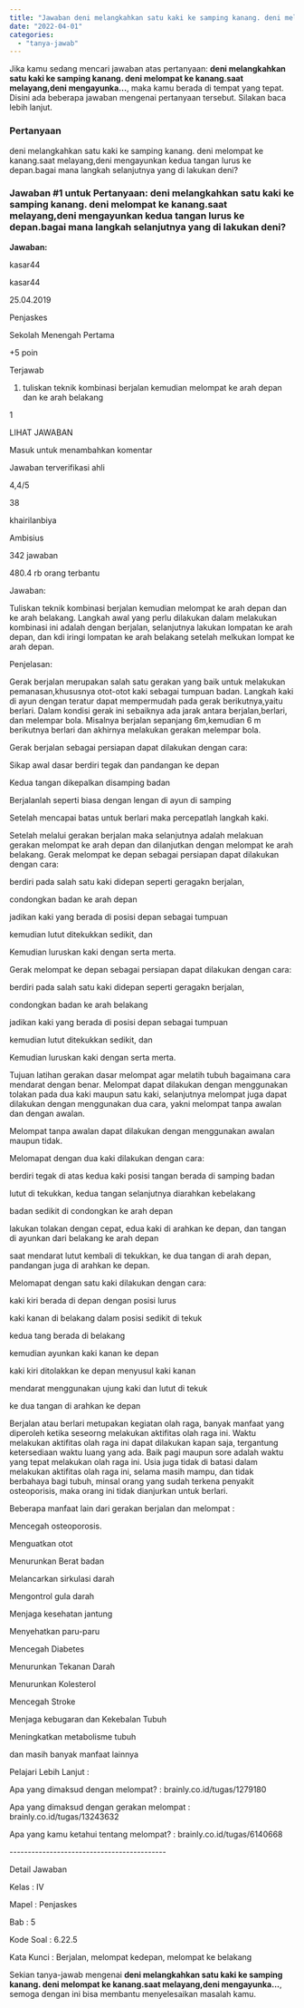 ```yaml
---
title: "Jawaban deni melangkahkan satu kaki ke samping kanang. deni melompat ke kanang.saat melayang,deni mengayunka..."
date: "2022-04-01"
categories: 
  - "tanya-jawab"
---
```


Jika kamu sedang mencari jawaban atas pertanyaan: **deni melangkahkan satu kaki ke samping kanang. deni melompat ke kanang.saat melayang,deni mengayunka...**, maka kamu berada di tempat yang tepat. Disini ada beberapa jawaban mengenai pertanyaan tersebut. Silakan baca lebih lanjut.

### Pertanyaan

deni melangkahkan satu kaki ke samping kanang. deni melompat ke kanang.saat melayang,deni mengayunkan kedua tangan lurus ke depan.bagai mana langkah selanjutnya yang di lakukan deni?​

### Jawaban #1 untuk Pertanyaan: deni melangkahkan satu kaki ke samping kanang. deni melompat ke kanang.saat melayang,deni mengayunkan kedua tangan lurus ke depan.bagai mana langkah selanjutnya yang di lakukan deni?​

**Jawaban:**

kasar44

kasar44

25.04.2019

Penjaskes

Sekolah Menengah Pertama

+5 poin

Terjawab

1) tuliskan teknik kombinasi berjalan kemudian melompat ke arah depan dan ke arah belakang

1

LIHAT JAWABAN

Masuk untuk menambahkan komentar

Jawaban terverifikasi ahli

4,4/5

38

khairilanbiya

Ambisius

342 jawaban

480.4 rb orang terbantu

Jawaban:

Tuliskan teknik kombinasi berjalan kemudian melompat ke arah depan dan ke arah belakang. Langkah awal yang perlu dilakukan dalam melakukan kombinasi ini adalah dengan berjalan, selanjutnya lakukan lompatan ke arah depan, dan kdi iringi lompatan ke arah belakang setelah melkukan lompat ke arah depan.

Penjelasan:

Gerak berjalan merupakan salah satu gerakan yang baik untuk melakukan pemanasan,khususnya otot-otot kaki sebagai tumpuan badan. Langkah kaki di ayun dengan teratur dapat mempermudah pada gerak berikutnya,yaitu berlari. Dalam kondisi gerak ini sebaiknya ada jarak antara berjalan,berlari, dan melempar bola. Misalnya berjalan sepanjang 6m,kemudian 6 m berikutnya berlari dan akhirnya melakukan gerakan melempar bola.

Gerak berjalan sebagai persiapan dapat dilakukan dengan cara:

Sikap awal dasar berdiri tegak dan pandangan ke depan

Kedua tangan dikepalkan disamping badan

Berjalanlah seperti biasa dengan lengan di ayun di samping

Setelah mencapai batas untuk berlari maka percepatlah langkah kaki.

Setelah melalui gerakan berjalan maka selanjutnya adalah melakuan gerakan melompat ke arah depan dan dilanjutkan dengan melompat ke arah belakang. Gerak melompat ke depan sebagai persiapan dapat dilakukan dengan cara:

berdiri pada salah satu kaki didepan seperti geragakn berjalan,

condongkan badan ke arah depan

jadikan kaki yang berada di posisi depan sebagai tumpuan

kemudian lutut ditekukkan sedikit, dan

Kemudian luruskan kaki dengan serta merta.

Gerak melompat ke depan sebagai persiapan dapat dilakukan dengan cara:

berdiri pada salah satu kaki didepan seperti geragakn berjalan,

condongkan badan ke arah belakang

jadikan kaki yang berada di posisi depan sebagai tumpuan

kemudian lutut ditekukkan sedikit, dan

Kemudian luruskan kaki dengan serta merta.

Tujuan latihan gerakan dasar melompat agar melatih tubuh bagaimana cara mendarat dengan benar. Melompat dapat dilakukan dengan menggunakan tolakan pada dua kaki maupun satu kaki, selanjutnya melompat juga dapat dilakukan dengan menggunakan dua cara, yakni melompat tanpa awalan dan dengan awalan.

Melompat tanpa awalan dapat dilakukan dengan menggunakan awalan maupun tidak.

Melomapat dengan dua kaki dilakukan dengan cara:

berdiri tegak di atas kedua kaki posisi tangan berada di samping badan

lutut di tekukkan, kedua tangan selanjutnya diarahkan kebelakang

badan sedikit di condongkan ke arah depan

lakukan tolakan dengan cepat, edua kaki di arahkan ke depan, dan tangan di ayunkan dari belakang ke arah depan

saat mendarat lutut kembali di tekukkan, ke dua tangan di arah depan, pandangan juga di arahkan ke depan.

Melomapat dengan satu kaki dilakukan dengan cara:

kaki kiri berada di depan dengan posisi lurus

kaki kanan di belakang dalam posisi sedikit di tekuk

kedua tang berada di belakang

kemudian ayunkan kaki kanan ke depan

kaki kiri ditolakkan ke depan menyusul kaki kanan

mendarat menggunakan ujung kaki dan lutut di tekuk

ke dua tangan di arahkan ke depan

Berjalan atau berlari metupakan kegiatan olah raga, banyak manfaat yang diperoleh ketika seseorng melakukan aktifitas olah raga ini. Waktu melakukan aktifitas olah raga ini dapat dilakukan kapan saja, tergantung ketersediaan waktu luang yang ada. Baik pagi maupun sore adalah waktu yang tepat melakukan olah raga ini. Usia juga tidak di batasi dalam melakukan aktifitas olah raga ini, selama masih mampu, dan tidak berbahaya bagi tubuh, minsal orang yang sudah terkena penyakit osteoporisis, maka orang ini tidak dianjurkan untuk berlari.

Beberapa manfaat lain dari gerakan berjalan dan melompat :

Mencegah osteoporosis.

Menguatkan otot

Menurunkan Berat badan

Melancarkan sirkulasi darah

Mengontrol gula darah

Menjaga kesehatan jantung

Menyehatkan paru-paru

Mencegah Diabetes

Menurunkan Tekanan Darah

Menurunkan Kolesterol

Mencegah Stroke

Menjaga kebugaran dan Kekebalan Tubuh

Meningkatkan metabolisme tubuh

dan masih banyak manfaat lainnya

Pelajari Lebih Lanjut :

Apa yang dimaksud dengan melompat? : brainly.co.id/tugas/1279180

Apa yang dimaksud dengan gerakan melompat : brainly.co.id/tugas/13243632

Apa yang kamu ketahui tentang melompat? : brainly.co.id/tugas/6140668

\-------------------------------------------

Detail Jawaban

Kelas : IV

Mapel : Penjaskes

Bab : 5

Kode Soal : 6.22.5

Kata Kunci : Berjalan, melompat kedepan, melompat ke belakang

Sekian tanya-jawab mengenai **deni melangkahkan satu kaki ke samping kanang. deni melompat ke kanang.saat melayang,deni mengayunka...**, semoga dengan ini bisa membantu menyelesaikan masalah kamu.
